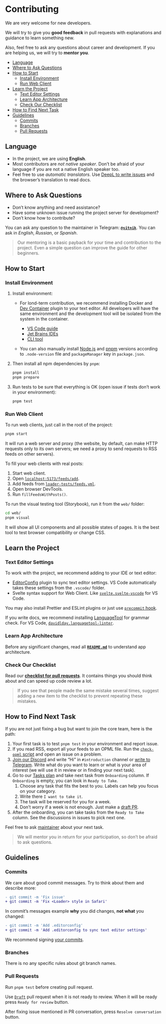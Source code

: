 # Contributing

We are very welcome for new developers.

We will try to give you **good feedback** in pull requests with explanations and guidance to learn something new.

Also, feel free to ask any questions about career and development. If you are helping us, we will try to **mentor you**.

- [Language](#language)
- [Where to Ask Questions](#where-to-ask-questions)
- [How to Start](#how-to-start)
  - [Install Environment](#install-environment)
  - [Run Web Client](#run-web-client)
- [Learn the Project](#learn-the-project)
  - [Text Editor Settings](#text-editor-settings)
  - [Learn App Architecture](#learn-app-architecture)
  - [Check Our Checklist](#check-our-checklist)
- [How to Find Next Task](#how-to-find-next-task)
- [Guidelines](#guidelines)
  - [Commits](#commits)
  - [Branches](#branches)
  - [Pull Requests](#pull-requests)

## Language

- In the project, we are using **English**.
- Most contributors are _not native speaker_. Don’t be afraid of your language if you are not a native English speaker too.
- Feel free to use _automatic translators_. Use [DeepL to write issues](https://www.deepl.com/translator) and the browser’s translation to read docs.

## Where to Ask Questions

- Don’t know anything and need assistance?
- Have some unknown issue running the project server for development?
- Don’t know how to contribute?

You can ask any question to the maintainer in Telegram: **[`@sitnik`](https://t.me/sitnik)**. You can ask in _English_, _Russian_, or _Spanish_.

> Our mentoring is a basic payback for your time and contribution to the project. Even a simple question can improve the guide for other beginners.

## How to Start

### Install Environment

1. Install environment:

   - For lond-term contribution, we recommend installing Docker and [Dev Container](https://containers.dev) plugin to your text editor. All developers will have the same environment and the development tool will be isolated from the system in the container.

     - [VS Code guide](https://code.visualstudio.com/docs/devcontainers/tutorial)
     - [Jet Brains IDEs](https://www.jetbrains.com/help/idea/connect-to-devcontainer.html#create_dev_container_inside_ide)
     - [CLI tool](https://github.com/devcontainers/cli)

   - You can also manually install [Node.js](https://nodejs.org/en/download) and [pnpm](https://pnpm.io/installation) versions according to `.node-version` file and `packageManager` key in `package.json`.

2. Then install all npm dependencies by `pnpm`:

   ```sh
   pnpm install
   pnpm prepare
   ```

3. Run tests to be sure that everything is OK (open issue if tests don’t work in your environment):

   ```sh
   pnpm test
   ```

### Run Web Client

To run web clients, just call in the root of the project:

```sh
pnpm start
```

It will run a web server and proxy (the website, by default, can make HTTP requests only to its own servers; we need a proxy to send requests to RSS feeds on other servers).

To fill your web clients with real posts:

1. Start web client.
2. Open [`localhost:5173/feeds/add`](http://localhost:5173/feeds/add).
3. Add feeds from [`loader-tests/feeds.yml`](./loader-tests/feeds.yml).
4. Open browser DevTools.
5. Run `fillFeedsWithPosts()`.

To run the visual testing tool (Storybook), run it from the `web/` folder:

```sh
cd web/
pnpm visual
```

It will show all UI components and all possible states of pages. It is the best tool to test browser compatibility or change CSS.

## Learn the Project

### Text Editor Settings

To work with the project, we recommend adding to your IDE or text editor:

- [EditorConfig](https://editorconfig.org/) plugin to sync text editor settings. VS Code automatically takes these settings from the `.vscode/` folder.
- Svelte syntax support for Web Client. Like [`svelte.svelte-vscode`](https://marketplace.visualstudio.com/items?itemName=svelte.svelte-vscode) for VS Code.

You may also install Prettier and ESLint plugins or just use [`precommit` hook](./nano-staged.json).

If you write docs, we recommend installing [LanguageTool](https://dev.languagetool.org/software-that-supports-languagetool-as-a-plug-in-or-add-on.html) for grammar check. For VS Code, [`davidlday.languagetool-linter`](https://marketplace.visualstudio.com/items?itemName=davidlday.languagetool-linter).

### Learn App Architecture

Before any significant changes, read all **[`README.md`](README.md)** to understand app architecture.

### Check Our Checklist

Read our **[checklist for pull requests](./docs/pull_request_template.md)**. It contains things you should think about and can speed up code review a lot.

> If you see that people made the same mistake several times, suggest adding a new item to the checklist to prevent repeating these mistakes.

## How to Find Next Task

If you are not just fixing a bug but want to join the core team, here is the path:

1. Your first task is to test `pnpm test` in your environment and report issue.
2. If you read RSS, export all your feeds to an OPML file. Run the [`check-opml` script](./loader-tests/README.md#check-loaders-by-users-opml) and open an issue on a problem.
3. [Join our Discord](https://discord.gg/TyFTp6mAZT) and write “Hi” in `#introduction` channel or [write to Telegram](https://t.me/sitnik). Write what do you want to learn or what is your area of interest (we will use it in review or in finding your next task).
4. Go to our [Tasks plan](https://github.com/orgs/hplush/projects/1) and take next task from `Onboarding` column. If `Onboarding` is empty, you can look in `Ready to Take`.
   1. Choose any task that fits the best to you. Labels can help you focus on your category.
   2. Write there `I want to take it`.
   3. The task will be reserved for you for a week.
   4. Don’t worry if a week is not enough. Just make a [draft PR](https://github.blog/2019-02-14-introducing-draft-pull-requests/).
5. After the onboarding, you can take tasks from the `Ready to Take` column. See the discussions in issues to pick next one.

Feel free to ask [maintainer](https://t.me/sitnik) about your next task.

> We will mentor you in return for your participation, so don’t be afraid to ask questions.

## Guidelines

### Commits

We care about good commit messages. Try to think about them and describe more:

```diff
- git commit -m 'Fix issue'
+ git commit -m 'Fix <Loader> style in Safari'
```

In commit’s messages example **why** you did changes, **not what** you changed:

```diff
- git commit -m 'Add .editorconfig'
+ git commit -m 'Add .editorconfig to sync text editor settings'
```

We recommend signing [your commits](./docs/onboarding.md#enable-signing-git-commits).

### Branches

There is no any specific rules about git branch names.

### Pull Requests

Run `pnpm test` before creating pull request.

Use [`Draft`](https://github.blog/2019-02-14-introducing-draft-pull-requests/) pull request when it is not ready to review. When it will be ready press `Ready for review` button.

After fixing issue mentioned in PR conversation, press `Resolve conversation` button.

